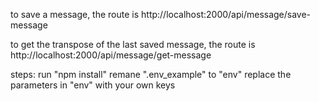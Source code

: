 to save a message, the route is
http://localhost:2000/api/message/save-message

to get the transpose of the last saved message, the route is
http://localhost:2000/api/message/get-message

steps:
run "npm install"
remane ".env_example" to "env"
replace the parameters in "env" with your own keys
